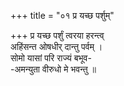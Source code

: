 +++
title = "०१ प्र यच्छ पर्शुम्"

+++
प्र यच्छ पर्शुं त्वरया हरन्त्व्  
अहिंसन्त ओषधीर् दान्तु पर्वम् ।  
सोमो यासां परि राज्यं बभूव-  
-अमन्युता वीरुधो मे भवन्तु ॥